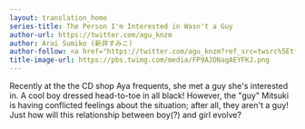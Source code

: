 ```yaml
---
layout: translation_home
series-title: The Person I'm Interested in Wasn't a Guy
author-url: https://twitter.com/agu_knzm
author: Arai Sumiko (新井すみこ)
author-follow: <a href="https://twitter.com/agu_knzm?ref_src=twsrc%5Etfw" class="twitter-follow-button" data-size="large" data-dnt="true" data-show-count="false">Follow @agu_knzm</a><script async src="https://platform.twitter.com/widgets.js" charset="utf-8"></script>
title-image-url: https://pbs.twimg.com/media/FP9AJDNagAEYFKJ.png
---
```

Recently at the the CD shop Aya frequents, she met a guy she's interested in.
A cool boy dressed head-to-toe in all black! However,
the "guy" Mitsuki is having conflicted feelings about the situation; after all, they aren't a guy!
Just how will this relationship between boy(?) and girl evolve?